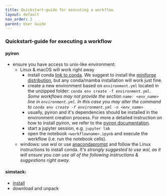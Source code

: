 ```yaml
---
title: Quickstart-guide for executing a workflow
layout: default
nav_order: 2
parent: User Guide
---
```


### Quickstart-guide for executing a workflow
#### pyiron
- ensure you have access to unix-like environment:
    - Linux & macOS will work right away
        - install conda [link to conda](https://conda.io/projects/conda/en/latest/user-guide/install/index.html). We suggest to install the [miniforge distribution](https://github.com/conda-forge/miniforge), but any conda/mamba installation will work just fine.
        - create a new environment based on `environment.yml` located in the unzipped folder: `conda env create -f environment.yml`. *Some workflows may not provide the section `name: <env_name>` line in `environment.yml`. In this case you may alter the command to `conda env create -f environment.yml -n <env_name>`*
        - usually, pyiron and it's dependencies should be installed in the environment creation process. For more a detailed instruction on how to install pyiron, we refer to the [pyiron documentation](https://pyiron.readthedocs.io/en/latest/source/installation.html).
        - start a jupyter session, e.g. `jupyter lab`
        - open the notebook `<workflowname>.ipynb` and execute the workflow (i.e. run the notebook cells).
    - windows: use wsl or use [anacondaprompt](https://conda.io/projects/conda/en/latest/user-guide/install/windows.html) and follow the Linux instructions to install conda. *It's strongly suggested to use wsl, as it will ensure you can use all of the following instructions & suggestions right away.*

#### simstack:
- [install](https://simstack.readthedocs.io/en/latest/installation/index.html)
- download and unpack
